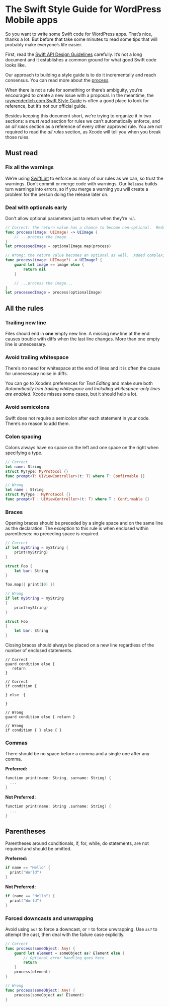 # The Swift Style Guide for WordPress Mobile apps

So you want to write some Swift code for WordPress apps. That’s nice, thanks a
lot. But before that take some minutes to read some tips that will probably make
everyone’s life easier.

First, read the [Swift API Design
Guidelines](https://swift.org/documentation/api-design-guidelines/) carefully.
It’s not a long document and it establishes a common ground for what good Swift
code looks like.

Our approach to building a style guide is to do it incrementally and reach
consensus. You can read more about the [process](PROCESS.md).

When there is not a rule for something or there’s ambiguity, you’re encouraged
to create a new issue with a proposal. In the meantime, the [raywenderlich.com
Swift Style Guide](https://github.com/raywenderlich/swift-style-guide/) is often
a good place to look for reference, but it’s not our official guide.

Besides keeping this document short, we’re trying to organize it in two
sections: a _must read_ section for rules we can’t automatically enforce, and an
_all rules_ section as a reference of every other approved rule. You are not
required to read the _all rules_ section, as Xcode will tell you when you break
those rules.

## Must read

### Fix all the warnings

We’re using [SwiftLint](https://github.com/realm/SwiftLint) to enforce as many
of our rules as we can, so trust the warnings. Don’t commit or merge code with
warnings. Our `Release` builds turn warnings into errors, so if you merge a
warning you will create a problem for the person doing the release later on.

### Deal with optionals early

Don't allow optional parameters just to return when they're `nil`.

```swift
// Correct: the return value has a chance to become non-optional.  Reduced complexity.
func process(image: UIImage) -> UIImage {
    // ...process the image...
}
let processedImage = optionalImage.map(process)

// Wrong: the return value becomes an optional as well.  Added complexity.
func process(image: UIImage?) -> UIImage? {
    guard let image == image else {
        return nil
    }

    // ...process the image...
}
let processedImage = process(optionalImage)
```

## All the rules

### Trailing new line

Files should end in **one** empty new line. A missing new line at the end causes
trouble with diffs when the last line changes. More than one empty line is
unnecessary.

### Avoid trailing whitespace

There’s no need for whitespace at the end of lines and it is often the cause for
unnecessary noise in diffs.

You can go to Xcode’s preferences for _Text Editing_ and make sure both
_Automatically trim trailing whitespace_ and _Including whitespace-only lines
are enabled_. Xcode misses some cases, but it should help a lot.

### Avoid semicolons

Swift does not require a semicolon after each statement in your code. There’s no
reason to add them.

### Colon spacing

Colons always have no space on the left and one space on the right when
specifying a type.

```swift
// Correct
let name: String
struct MyType: MyProtocol {}
func prompt<T: UIViewController>(t: T) where T: Confirmable {}

// Wrong
let name : String
struct MyType : MyProtocol {}
func prompt<T : UIViewController>(t: T) where T : Confirmable {}
```

### Braces

Opening braces should be preceded by a single space and on the same line as the declaration. The exception to this rule is when enclosed within parentheses: no preceding space is required.

``` swift
// Correct
if let myString = myString {
    print(myString)
}

struct Foo {
    let bar: String
}

foo.map({ print($0) })

// Wrong
if let myString = myString
{
    print(myString)
}

struct Foo
{
    let bar: String
}
```

Closing braces should always be placed on a new line regardless of the number of enclosed statements.

```
// Correct
guard condition else {
   return
}

// Correct
if condition { 

} else  {

}

// Wrong
guard condition else { return }

// Wrong
if condition { } else { }
```

### Commas

There should be no space before a comma and a single one after any comma.

**Preferred:**
```swift
function print(name: String, surname: String) {
  ...
}
```

**Not Preferred:**
```swift
function print(name: String ,surname: String) {
  ...
}
```

## Parentheses

Parentheses around conditionals, if, for, while, do statements, are not required and should be omitted.

**Preferred:**
```swift
if name == "Hello" {
  print("World")
}
```

**Not Preferred:**
```swift
if (name == "Hello") {
  print("World")
}
```

### Forced downcasts and unwrapping

Avoid using `as!` to force a downcast, or `!` to force unwrapping. Use `as?` to attempt the cast, then deal with the failure case explicitly.

``` swift
// Correct
func process(someObject: Any) {
    guard let element = someObject as? Element else {
        // Optional error handling goes here
        return
    }
    process(element)
}

// Wrong
func process(someObject: Any) {
    process(someObject as! Element)
}
```
